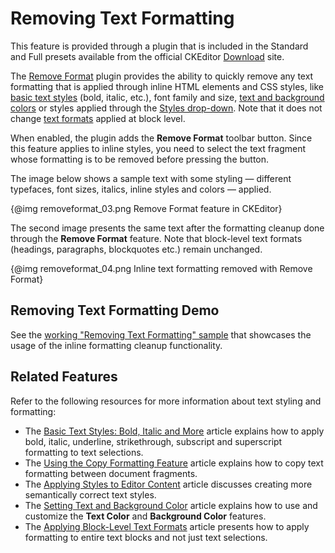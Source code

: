 <!--
Copyright (c) 2003-2017, CKSource - Frederico Knabben. All rights reserved.
For licensing, see LICENSE.md.
-->

# Removing Text Formatting

<p class="requirements">
	This feature is provided through a plugin that is included in the Standard and Full presets available from the official CKEditor <a href="http://ckeditor.com/download">Download</a> site.
</p>

The [Remove Format](http://ckeditor.com/addon/removeformat) plugin provides the ability to quickly remove any text formatting that is applied through inline HTML elements and CSS styles, like [basic text styles](#!/guide/dev_basicstyles) (bold, italic, etc.), font family and size, [text and background colors](#!/guide/dev_colorbutton) or styles applied through the [Styles drop-down](#!/guide/dev_styles). Note that it does not change [text formats](#!/guide/dev_format) applied at block level.

When enabled, the plugin adds the **Remove Format** toolbar button. Since this feature applies to inline styles, you need to select the text fragment whose formatting is to be removed before pressing the button.

The image below shows a sample text with some styling &mdash; different typefaces, font sizes, italics, inline styles and colors &mdash; applied.

{@img removeformat_03.png Remove Format feature in CKEditor}

The second image presents the same text after the formatting cleanup done through the **Remove Format** feature. Note that block-level text formats (headings, paragraphs, blockquotes etc.) remain unchanged.

{@img removeformat_04.png Inline text formatting removed with Remove Format}

## Removing Text Formatting Demo

See the [working "Removing Text Formatting" sample](https://sdk.ckeditor.com/samples/removeformat.html) that showcases the usage of the inline formatting cleanup functionality.

## Related Features

Refer to the following resources for more information about text styling and formatting:

* The [Basic Text Styles: Bold, Italic and More](#!/guide/dev_basicstyles) article explains how to apply bold, italic, underline, strikethrough, subscript and superscript formatting to text selections.
* The [Using the Copy Formatting Feature](#!/guide/dev_fcopyformatting) article explains how to copy text formatting between document fragments.
* The [Applying Styles to Editor Content](#!/guide/dev_styles) article discusses creating more semantically correct text styles.
* The [Setting Text and Background Color](#!/guide/dev_colorbutton) article explains how to use and customize the **Text Color** and **Background Color** features.
* The [Applying Block-Level Text Formats](#!/guide/dev_format) article presents how to apply formatting to entire text blocks and not just text selections.
